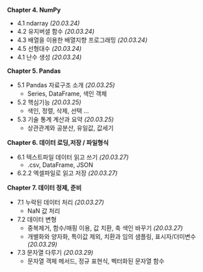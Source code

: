 __Chapter 4. NumPy__
* 4.1 ndarray _(20.03.24)_
* 4.2 유지버셜 함수 _(20.03.24)_
* 4.3 배열을 이용한 배열지향 프로그래밍 _(20.03.24)_
* 4.5 선형대수 _(20.03.24)_
* 4.1 난수 생성 _(20.03.24)_

__Chapter 5. Pandas__
* 5.1 Pandas 자료구조 소개 _(20.03.25)_
  * Series, DataFrame, 색인 객체  
* 5.2 핵심기능 _(20.03.25)_
  * 색인, 정렬, 삭제, 선택 ...  
* 5.3 기술 통계 계산과 요약 _(20.03.25)_
  * 상관관계와 공분산, 유일값, 값세기  
  
__Chapter 6. 데이터 로딩,저장 / 파일형식__
* 6.1 텍스트파일 데이터 읽고 쓰기 _(20.03.27)_
  * .csv, DataFrame, JSON
* 6.2.2 엑셀파일로 읽고 저장 _(20.03.27)_

__Chapter 7. 데이터 정제, 준비__
* 7.1 누락된 데이터 처리  _(20.03.27)_
  * NaN 값 처리
* 7.2 데이터 변형
  * 중복제거, 함수/매핑 이용, 값 치환, 축 색인 바꾸기 _(20.03.27)_
  * 개별화와 양자화, 특이값 제외, 치환과 임의 샘플링, 표시자/더미변수 _(20.03.29)_
* 7.3 문자열 다루기 _(20.03.29)_
  * 문자열 객체 메서드, 정규 표현식, 벡터화된 문자열 함수


